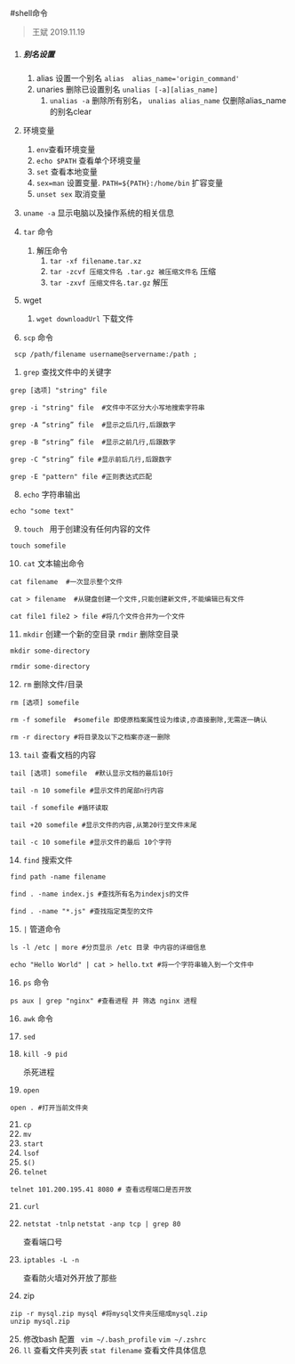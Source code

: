 #shell命令

> 王斌 2019.11.19

1. ##### **别名设置**

   1. alias 设置一个别名 `alias  alias_name='origin_command'`
   2. unaries 删除已设置别名 `unalias [-a][alias_name]`    
      1.  `unalias -a` 删除所有别名， `unalias alias_name` 仅删除alias_name的别名clear

2. 环境变量

   1. `env`查看环境变量
   2. `echo $PATH` 查看单个环境变量
   3. `set` 查看本地变量
   4. `sex=man` 设置变量. `PATH=${PATH}:/home/bin` 扩容变量
   5. `unset sex` 取消变量 

3. `uname -a` 显示电脑以及操作系统的相关信息

4. `tar` 命令

   1. 解压命令
      1. `tar -xf filename.tar.xz`
      2. `tar -zcvf 压缩文件名 .tar.gz 被压缩文件名` 压缩
      3. `tar -zxvf 压缩文件名.tar.gz` 解压

5. wget

   1. `wget downloadUrl` 下载文件

6. `scp` 命令

```
 scp /path/filename username@servername:/path ;
```



1. `grep` 查找文件中的关键字

```shell
grep [选项] "string" file

grep -i "string" file  #文件中不区分大小写地搜索字符串

grep -A “string” file  #显示之后几行,后跟数字

grep -B “string” file  #显示之前几行,后跟数字

grep -C “string” file #显示前后几行,后跟数字

grep -E "pattern" file #正则表达式匹配

```

8. `echo` 字符串输出

```shell
echo "some text"
```

9. `touch ` 用于创建没有任何内容的文件

```shell
touch somefile
```

10. `cat` 文本输出命令

```shell
cat filename  #一次显示整个文件

cat > filename  #从键盘创建一个文件,只能创建新文件,不能编辑已有文件

cat file1 file2 > file #将几个文件合并为一个文件

```

11. `mkdir` 创建一个新的空目录   `rmdir` 删除空目录

``` shell
mkdir some-directory

rmdir some-directory
```

12. `rm` 删除文件/目录

```shell
rm [选项] somefile

rm -f somefile  #somefile 即使原档案属性设为维读,亦直接删除,无需逐一确认

rm -r directory #将目录及以下之档案亦逐一删除
```

13. `tail` 查看文档的内容

```shell
tail [选项] somefile  #默认显示文档的最后10行

tail -n 10 somefile #显示文件的尾部n行内容

tail -f somefile #循环读取

tail +20 somefile #显示文件的内容,从第20行至文件末尾

tail -c 10 somefile #显示文件的最后 10个字符
```

14. `find` 搜索文件

```shell
find path -name filename

find . -name index.js #查找所有名为indexjs的文件 

find . -name "*.js" #查找指定类型的文件
```

15. `|` 管道命令

```shell
ls -l /etc | more #分页显示 /etc 目录 中内容的详细信息

echo "Hello World" | cat > hello.txt #将一个字符串输入到一个文件中
```

16. `ps` 命令

```shell
ps aux | grep "nginx" #查看进程 并 筛选 nginx 进程

```



16. `awk` 命令

17. `sed` 

18. `kill -9 pid` 

    杀死进程

19. `open`

```shell
open . #打开当前文件夹
```

21. `cp`  
22. `mv` 
23. `start`
24. `lsof`
25. `$()`
26. `telnet`

```shell
telnet 101.200.195.41 8080 # 查看远程端口是否开放
```

21. `curl`

22. `netstat -tnlp`    `netstat -anp tcp | grep 80`

    查看端口号

23. `iptables -L -n` 

    查看防火墙对外开放了那些
    
24. zip

```shell
zip -r mysql.zip mysql #将mysql文件夹压缩成mysql.zip
unzip mysql.zip
```

25. 修改bash 配置 ` vim ~/.bash_profile`   `vim ~/.zshrc`
26. `ll` 查看文件夹列表  `stat filename` 查看文件具体信息

